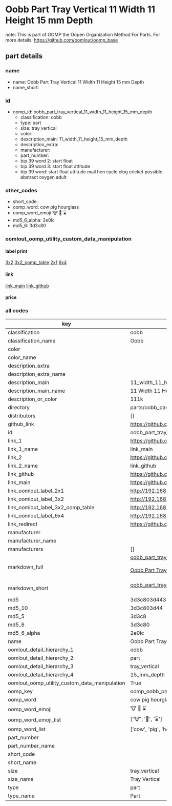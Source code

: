 # Oobb Part Tray Vertical 11 Width 11 Height 15 mm Depth  

note: This is part of OOMP the Oopen Organization Method For Parts. For more details: https://github.com/oomlout/oomp_base

##  part details
  







### name
* name: Oobb Part Tray Vertical 11 Width 11 Height 15 mm Depth
* name_short: 
### id
* oomp_id: oobb_part_tray_vertical_11_width_11_height_15_mm_depth
  * classification: oobb
  * type: part
  * size: tray_vertical
  * color: 
  * description_main: 11_width_11_height_15_mm_depth
  * description_extra: 
  * manufacturer: 
  * part_number: 
  * bip 39 word 2: start float
  * bip 39 word 3: start float attitude
  * bip 39 word: start float attitude mail hen cycle clog cricket possible abstract oxygen adult

### other_codes
* short_code: 
* oomp_word: cow pig hourglass
* oomp_word_emoji :cow: :pig: :hourglass:
* md5_6_alpha: 2e0lc
* md5_6: 3d3c80






### oomlout_oomp_utility_custom_data_manipulation
#### label print
[3x2](http://192.168.1.245:1112/?label=oomp%202e0lc)
[3x2_oomp_table](http://192.168.1.108:1112/?label=oomp%202e0lc)
[2x1](http://192.168.1.242:1112/?label=oomp%202e0lc)
[6x4](http://192.168.1.55:1112/?label=oomp%202e0lc)    

#### link

[link_main](https://github.com/oomlout/oomlout_oomp_version_1_messy/tree/main/parts/oobb_part_tray_vertical_11_width_11_height_15_mm_depth) [link_github](https://github.com/oomlout/oomlout_oomp_version_1_messy/tree/main/parts/oobb_part_tray_vertical_11_width_11_height_15_mm_depth)                             

#### price







### all codes 
| key | value |  
| --- | --- |  
| classification | oobb |  
| classification_name | Oobb |  
| color |  |  
| color_name |  |  
| description_extra |  |  
| description_extra_name |  |  
| description_main | 11_width_11_height_15_mm_depth |  
| description_main_name | 11 Width 11 Height 15 mm Depth |  
| description_or_color | 111k |  
| directory | parts/oobb_part_tray_vertical_11_width_11_height_15_mm_depth |  
| distributors | [] |  
| github_link | https://github.com/oomlout/oomlout_oomp_part_src/tree/main/parts/oobb_part_tray_vertical_11_width_11_height_15_mm_depth |  
| id | oobb_part_tray_vertical_11_width_11_height_15_mm_depth |  
| link_1 | https://github.com/oomlout/oomlout_oomp_version_1_messy/tree/main/parts/oobb_part_tray_vertical_11_width_11_height_15_mm_depth |  
| link_1_name | link_main |  
| link_2 | https://github.com/oomlout/oomlout_oomp_version_1_messy/tree/main/parts/oobb_part_tray_vertical_11_width_11_height_15_mm_depth |  
| link_2_name | link_github |  
| link_github | https://github.com/oomlout/oomlout_oomp_version_1_messy/tree/main/parts/oobb_part_tray_vertical_11_width_11_height_15_mm_depth |  
| link_main | https://github.com/oomlout/oomlout_oomp_version_1_messy/tree/main/parts/oobb_part_tray_vertical_11_width_11_height_15_mm_depth |  
| link_oomlout_label_2x1 | http://192.168.1.242:1112/?label=oomp%202e0lc |  
| link_oomlout_label_3x2 | http://192.168.1.245:1112/?label=oomp%202e0lc |  
| link_oomlout_label_3x2_oomp_table | http://192.168.1.108:1112/?label=oomp%202e0lc |  
| link_oomlout_label_6x4 | http://192.168.1.55:1112/?label=oomp%202e0lc |  
| link_redirect | https://github.com/oomlout/oomlout_oomp_version_1_messy/tree/main/parts/oobb_part_tray_vertical_11_width_11_height_15_mm_depth |  
| manufacturer |  |  
| manufacturer_name |  |  
| manufacturers | [] |  
| markdown_full | [oobb_part_tray_vertical_11_width_11_height_15_mm_depth](none)<br>[](none)<br>[Oobb Part Tray Vertical 11 Width 11 Height 15 Mm Depth](none)<br><br> |  
| markdown_short | [oobb_part_tray_vertical_11_width_11_height_15_mm_depth](none)<br><br> |  
| md5 | 3d3c803d44336570db3598621d564ea5 |  
| md5_10 | 3d3c803d44 |  
| md5_5 | 3d3c8 |  
| md5_6 | 3d3c80 |  
| md5_6_alpha | 2e0lc |  
| name | Oobb Part Tray Vertical 11 Width 11 Height 15 mm Depth |  
| oomlout_detail_hierarchy_1 | oobb |  
| oomlout_detail_hierarchy_2 | part |  
| oomlout_detail_hierarchy_3 | tray_vertical |  
| oomlout_detail_hierarchy_4 | 15_mm_depth |  
| oomlout_oomp_utility_custom_data_manipulation | True |  
| oomp_key | oomp_oobb_part_tray_vertical_11_width_11_height_15_mm_depth |  
| oomp_word | cow pig hourglass |  
| oomp_word_emoji | :cow: :pig: :hourglass: |  
| oomp_word_emoji_list | [':cow:', ':pig:', ':hourglass:'] |  
| oomp_word_list | ['cow', 'pig', 'hourglass'] |  
| part_number |  |  
| part_number_name |  |  
| short_code |  |  
| short_name |  |  
| size | tray_vertical |  
| size_name | Tray Vertical |  
| type | part |  
| type_name | Part |  
